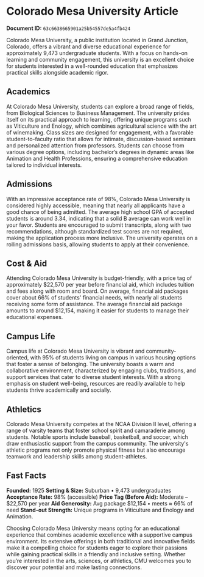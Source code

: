 # Colorado Mesa University Article

**Document ID:** `63c6638665901a25b54557de5a4fb424`

Colorado Mesa University, a public institution located in Grand Junction, Colorado, offers a vibrant and diverse educational experience for approximately 9,473 undergraduate students. With a focus on hands-on learning and community engagement, this university is an excellent choice for students interested in a well-rounded education that emphasizes practical skills alongside academic rigor.

## Academics
At Colorado Mesa University, students can explore a broad range of fields, from Biological Sciences to Business Management. The university prides itself on its practical approach to learning, offering unique programs such as Viticulture and Enology, which combines agricultural science with the art of winemaking. Class sizes are designed for engagement, with a favorable student-to-faculty ratio that allows for intimate, discussion-based seminars and personalized attention from professors. Students can choose from various degree options, including bachelor’s degrees in dynamic areas like Animation and Health Professions, ensuring a comprehensive education tailored to individual interests.

## Admissions
With an impressive acceptance rate of 98%, Colorado Mesa University is considered highly accessible, meaning that nearly all applicants have a good chance of being admitted. The average high school GPA of accepted students is around 3.34, indicating that a solid B average can work well in your favor. Students are encouraged to submit transcripts, along with two recommendations, although standardized test scores are not required, making the application process more inclusive. The university operates on a rolling admissions basis, allowing students to apply at their convenience.

## Cost & Aid
Attending Colorado Mesa University is budget-friendly, with a price tag of approximately $22,570 per year before financial aid, which includes tuition and fees along with room and board. On average, financial aid packages cover about 66% of students' financial needs, with nearly all students receiving some form of assistance. The average financial aid package amounts to around $12,154, making it easier for students to manage their educational expenses.

## Campus Life
Campus life at Colorado Mesa University is vibrant and community-oriented, with 95% of students living on campus in various housing options that foster a sense of belonging. The university boasts a warm and collaborative environment, characterized by engaging clubs, traditions, and support services that cater to diverse student interests. With a strong emphasis on student well-being, resources are readily available to help students thrive academically and socially.

## Athletics
Colorado Mesa University competes at the NCAA Division II level, offering a range of varsity teams that foster school spirit and camaraderie among students. Notable sports include baseball, basketball, and soccer, which draw enthusiastic support from the campus community. The university's athletic programs not only promote physical fitness but also encourage teamwork and leadership skills among student-athletes.

## Fast Facts
**Founded:** 1925
**Setting & Size:** Suburban • 9,473 undergraduates
**Acceptance Rate:** 98% (accessible)
**Price Tag (Before Aid):** Moderate – $22,570 per year
**Aid Generosity:** Avg package $12,154 • meets ≈ 66% of need
**Stand-out Strength:** Unique programs in Viticulture and Enology and Animation.

Choosing Colorado Mesa University means opting for an educational experience that combines academic excellence with a supportive campus environment. Its extensive offerings in both traditional and innovative fields make it a compelling choice for students eager to explore their passions while gaining practical skills in a friendly and inclusive setting. Whether you’re interested in the arts, sciences, or athletics, CMU welcomes you to discover your potential and make lasting connections.
